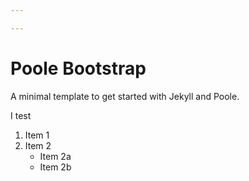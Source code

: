 ```yaml
---

---
```

Poole Bootstrap
=================

A minimal template to get started with Jekyll and Poole.

I test

1. Item 1
2. Item 2
   * Item 2a
   * Item 2b
